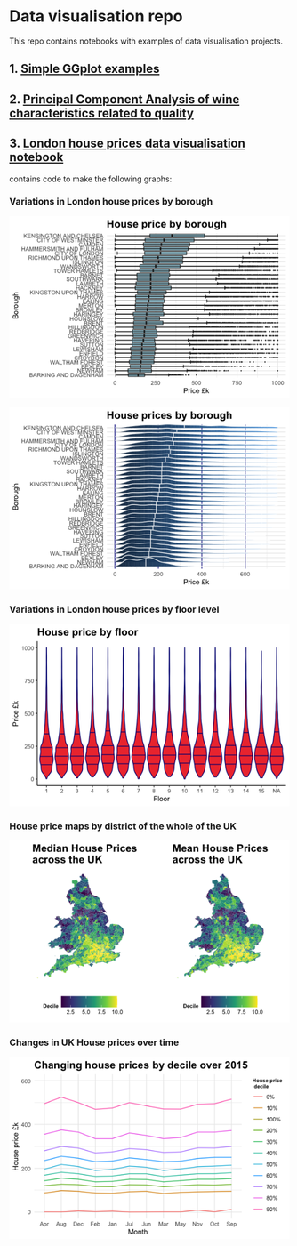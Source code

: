 # Data visualisation repo

This repo contains notebooks with examples of data visualisation projects.

## 1. [Simple GGplot examples](https://github.com/c-maine/data_visualisation/blob/master/ggplot_simple_examples.ipynb) 

## 2. [Principal Component Analysis of wine characteristics related to quality](https://github.com/c-maine/data_visualisation/blob/master/WineQualities_PrincipalComponentAnalysis.ipynb)

## 3. [London house prices data visualisation notebook](https://github.com/c-maine/data_visualisation/blob/master/London_house_prices_vF.Rmd) 
contains code to make the following graphs:

### Variations in London house prices by borough

![alt text](https://github.com/c-maine/data_visualisation/blob/master/images/Rplot_1.png)

![alt text](https://github.com/c-maine/data_visualisation/blob/master/images/Rplot_2.png)

### Variations in London house prices by floor level

![alt text](https://github.com/c-maine/data_visualisation/blob/master/images/Rplot_3.png)

### House price maps by district of the whole of the UK

![alt text](https://github.com/c-maine/data_visualisation/blob/master/images/Rplot_4.png)

### Changes in UK House prices over time

![alt text](https://github.com/c-maine/data_visualisation/blob/master/images/Rplot_5.png)


